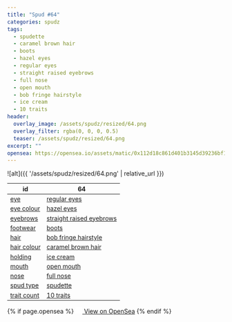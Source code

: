 ```yaml
---
title: "Spud #64"
categories: spudz
tags:
  - spudette
  - caramel brown hair
  - boots
  - hazel eyes
  - regular eyes
  - straight raised eyebrows
  - full nose
  - open mouth
  - bob fringe hairstyle
  - ice cream
  - 10 traits
header:
  overlay_image: /assets/spudz/resized/64.png
  overlay_filter: rgba(0, 0, 0, 0.5)
  teaser: /assets/spudz/resized/64.png
excerpt: ""
opensea: https://opensea.io/assets/matic/0x112d18c861d401b3145d39236bf149f01e18beed/64
---
```

![alt]({{ '/assets/spudz/resized/64.png' | relative_url }})

| id | 64 |
|-|-|
| <a href="/traits/eye/#trait-type">eye</a> | <a href="/traits/eye/regular-eyes/1/#trait">regular eyes</a> |
| <a href="/traits/eye-colour/#trait-type">eye colour</a> | <a href="/traits/eye-colour/hazel-eyes/1/#trait">hazel eyes</a> |
| <a href="/traits/eyebrows/#trait-type">eyebrows</a> | <a href="/traits/eyebrows/straight-raised-eyebrows/1/#trait">straight raised eyebrows</a> |
| <a href="/traits/footwear/#trait-type">footwear</a> | <a href="/traits/footwear/boots/1/#trait">boots</a> |
| <a href="/traits/hair/#trait-type">hair</a> | <a href="/traits/hair/bob-fringe-hairstyle/1/#trait">bob fringe hairstyle</a> |
| <a href="/traits/hair-colour/#trait-type">hair colour</a> | <a href="/traits/hair-colour/caramel-brown-hair/1/#trait">caramel brown hair</a> |
| <a href="/traits/holding/#trait-type">holding</a> | <a href="/traits/holding/ice-cream/1/#trait">ice cream</a> |
| <a href="/traits/mouth/#trait-type">mouth</a> | <a href="/traits/mouth/open-mouth/1/#trait">open mouth</a> |
| <a href="/traits/nose/#trait-type">nose</a> | <a href="/traits/nose/full-nose/1/#trait">full nose</a> |
| <a href="/traits/spud-type/#trait-type">spud type</a> | <a href="/traits/spud-type/spudette/1/#trait">spudette</a> |
| <a href="/traits/trait-count/#trait-type">trait count</a> | <a href="/traits/trait-count/10-traits/1/#trait">10 traits</a> |

{% if page.opensea %}
<a href="{{page.opensea}}" class="btn btn--info" onclick="window.open(this.href, '_blank'); return false;"><img src="/assets/images/opensea.svg" width="16px"><span>  View on OpenSea</span></a>
{% endif %}
